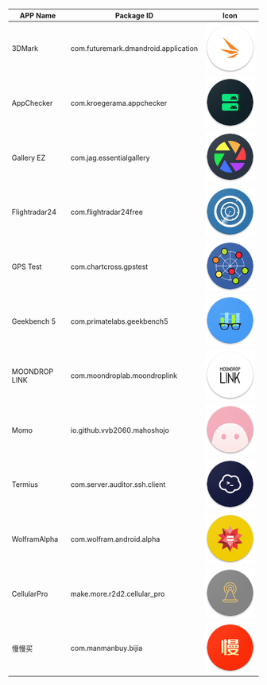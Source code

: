 | APP Name      | Package ID                           | Icon                        |
| ------------- | ------------------------------------ | --------------------------- |
| 3DMark        | com.futuremark.dmandroid.application | ![](./3dmark.png)           |
| AppChecker    | com.kroegerama.appchecker            | ![](./appchecker.png)       |
| Gallery EZ    | com.jag.essentialgallery             | ![](./essentialgallery.png) |
| Flightradar24 | com.flightradar24free                | ![](./flightradar24.png)    |
| GPS Test      | com.chartcross.gpstest               | ![](./gpstest.png)          |
| Geekbench 5   | com.primatelabs.geekbench5           | ![](./geekbench5.png)       |
| MOONDROP LINK | com.moondroplab.moondroplink         | ![](./moondroplink.png)     |
| Momo          | io.github.vvb2060.mahoshojo          | ![](./momo.png)             |
| Termius       | com.server.auditor.ssh.client        | ![](./termius.png)          |
| WolframAlpha  | com.wolfram.android.alpha            | ![](./wolframalpha.png)     |
| CellularPro   | make.more.r2d2.cellular_pro          | ![](./cellular_z_pro.png)   |
| 慢慢买        | com.manmanbuy.bijia                  | ![](./manmanbuy.png)        |

